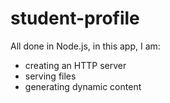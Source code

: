# student-profile
All done in Node.js, in this app, I am:
  * creating an HTTP server
  * serving files
  * generating dynamic content 
  
